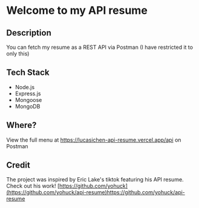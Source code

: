 # Welcome to my API resume
## Description
You can fetch my resume as a REST API via Postman (I have restricted it to only this)

## Tech Stack
- Node.js
- Express.js
- Mongoose
- MongoDB

## Where?
View the full menu at https://lucasichen-api-resume.vercel.app/api on Postman

## Credit
The project was inspired by Eric Lake's tiktok featuring his API resume. 
Check out his work! [https://github.com/yohuck](https://github.com/yohuck/api-resume)https://github.com/yohuck/api-resume
